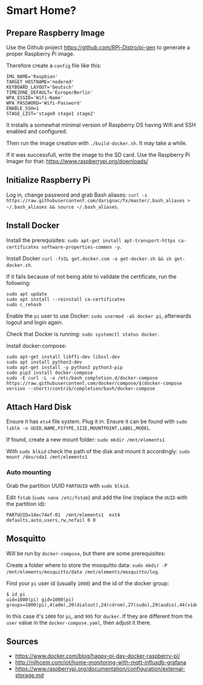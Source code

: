 # Smart Home?

## Prepare Raspberry Image

Use the Github project https://github.com/RPi-Distro/pi-gen to generate a proper Raspberry Pi image.

Therefore create a `config` file like this:

```
IMG_NAME='Raspbian'
TARGET_HOSTNAME='nodered'
KEYBOARD_LAYOUT='Deutsch'
TIMEZONE_DEFAULT='Europe/Berlin'
WPA_ESSID='Wifi-Name'
WPA_PASSWORD='Wifi-Password'
ENABLE_SSH=1
STAGE_LIST='stage0 stage1 stage2'
```

It installs a somewhat minimal version of Raspberry OS having Wifi and SSH enabled and configured.

Then run the image creation with `./build-docker.sh`. It may take a while.

If it was successfull, write the image to the SD card. Use the Raspberry Pi Imager for that: https://www.raspberrypi.org/downloads/

## Initialize Raspberry Pi

Log in, change password and grab Bash aliases: `curl -s https://raw.githubusercontent.com/darignac/fx/master/.bash_aliases > ~/.bash_aliases && source ~/.bash_aliases`.

## Install Docker

Install the prerequisites: `sudo apt-get install apt-transport-https ca-certificates software-properties-common -y`.

Install Docker `curl -fsSL get.docker.com -o get-docker.sh && sh get-docker.sh`.

If it fails because of not being able to validate the certificate, run the following:

```
sudo apt update
sudo apt install --reinstall ca-certificates
sudo c_rehash
```

Enable the `pi` user to use Docker: `sudo usermod -aG docker pi`, afterwards logout and login again.

Check that Docker is running: `sudo systemctl status docker`.

Install docker-compose:

```
sudo apt-get install libffi-dev libssl-dev
sudo apt install python3-dev
sudo apt-get install -y python3 python3-pip
sudo pip3 install docker-compose
sudo -E curl -L -o /etc/bash_completion.d/docker-compose https://raw.githubusercontent.com/docker/compose/$(docker-compose version --short)/contrib/completion/bash/docker-compose

```

## Attach Hard Disk

Ensure it has `etx4` file system. Plug it in. Ensure it can be found with `sudo lsblk -o UUID,NAME,FSTYPE,SIZE,MOUNTPOINT,LABEL,MODEL`.

If found, create a new mount folder: `sudo mkdir /mnt/elements1`

With `sudo blkid` check the path of the disk and mount it accordingly: `sudo mount /dev/sda1 /mnt/elements1`

### Auto mounting

Grab the partition UUID `PARTUUID` with `sudo blkid`.

Edit `fstab` (`sudo nano /etc/fstab`) and add the line (replace the `UUID` with the partition id):

```
PARTUUID=14ec74ef-01  /mnt/elements1  ext4    defaults,auto,users,rw,nofail 0 0
```

## Mosquitto

Will be run by `docker-compose`, but there are some prerequisites:

Create a folder where to store the mosquitto data: `sudo mkdir -P /mnt/elements/mosquitto/data /mnt/elements/mosquitto/log`.

Find your `pi` user id (usually `1000`) and the id of the docker group:

```
$ id pi
uid=1000(pi) gid=1000(pi) groups=1000(pi),4(adm),20(dialout),24(cdrom),27(sudo),29(audio),44(video),46(plugdev),60(games),100(users),105(input),109(netdev),999(spi),998(i2c),997(gpio),995(docker)
```

In this case it's `1000` for `pi`, and `995` for `docker`. If they are different from the `user` value in the `docker-compose.yaml`, then adjust it there.


## Sources

* https://www.docker.com/blog/happy-pi-day-docker-raspberry-pi/
* http://nilhcem.com/iot/home-monitoring-with-mqtt-influxdb-grafana
* https://www.raspberrypi.org/documentation/configuration/external-storage.md
